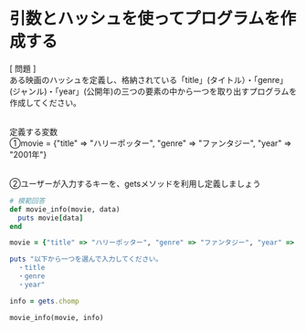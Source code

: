 # 引数とハッシュを使ってプログラムを作成する

[ 問題 ]<br>
ある映画のハッシュを定義し、格納されている「title」(タイトル）・「genre」(ジャンル)・「year」(公開年)の三つの要素の中から一つを取り出すプログラムを作成してください。<br><br>

定義する変数<br>
①movie = {"title" => "ハリーポッター", "genre" => "ファンタジー", "year" => "2001年"}<br><br>

②ユーザーが入力するキーを、getsメソッドを利用し定義しましょう<br>

```ruby
# 模範回答
def movie_info(movie, data)
  puts movie[data]
end

movie = {"title" => "ハリーポッター", "genre" => "ファンタジー", "year" => "2001年"}

puts "以下から一つを選んで入力してください。
  ・title
  ・genre
  ・year"

info = gets.chomp

movie_info(movie, info)
```
